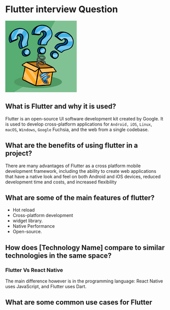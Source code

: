 # Flutter interview Question

![Flutter Interview](/assets/img/images.png "Flutter Interview")

## What is Flutter and why it is used?
Flutter is an open-source UI software development kit created by Google. It is used to develop cross-platform applications for `Android,` `iOS`, `Linux`, `macOS`, `Windows`, `Google` Fuchsia, and the web from a single codebase.

## What are the benefits of using flutter in a project?
There are many advantages of Flutter as a cross platform mobile development framework, including the ability to create web applications that have a native look and feel on both Android and iOS devices, reduced development time and costs, and increased flexibility

## What are some of the main features of flutter?
* Hot reload
* Cross-platform development
* widget library.
* Native Performance
* Open-source.

## How does [Technology Name] compare to similar technologies in the same space?

### Flutter Vs React Native

The main difference however is in the programming language: React Native uses JavaScript, and Flutter uses Dart.

## What are some common use cases for Flutter